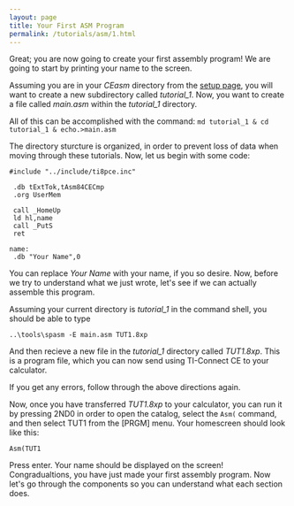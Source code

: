```yaml
---
layout: page
title: Your First ASM Program
permalink: /tutorials/asm/1.html
---
```


Great; you are now going to create your first assembly program! We are going to start by printing your name to the screen.

Assuming you are in your *CEasm* directory from the [setup page]({site.basurl}/setup), you will want to create a new subdirectory called *tutorial_1*. Now, you want to create a file called *main.asm* within the *tutorial_1* directory.

All of this can be accomplished with the command: ```md tutorial_1 & cd tutorial_1 & echo.>main.asm```

The directory sturcture is organized, in order to prevent loss of data when moving through these tutorials. Now, let us begin with some code:

```assembly
#include "../include/ti8pce.inc"

 .db tExtTok,tAsm84CECmp
 .org UserMem
 
 call _HomeUp
 ld hl,name
 call _PutS
 ret
 
name:
 .db "Your Name",0
```

You can replace *Your Name* with your name, if you so desire. Now, before we try to understand what we just wrote, let's see if we can actually assemble this program.

Assuming your current directory is *tutorial_1* in the command shell, you should be able to type

```
..\tools\spasm -E main.asm TUT1.8xp
```

And then recieve a new file in the *tutorial_1* directory called *TUT1.8xp*. This is a program file, which you can now send using TI-Connect CE to your calculator.

If you get any errors, follow through the above directions again.

Now, once you have transferred *TUT1.8xp* to your calculator, you can run it by pressing <span class='calcButton'>2ND</span><span class='calcButton'>0</span> in order to open the catalog, select the `Asm(` command, and then select TUT1 from the [PRGM] menu. Your homescreen should look like this:

```
Asm(TUT1
```

Press enter. Your name should be displayed on the screen! Congradualtions, you have just made your first assembly program. Now let's go through the components so you can understand what each section does.
